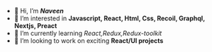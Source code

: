 - 👋 Hi, I’m ***Naveen***
- 👀 I’m interested in **Javascript, React, Html, Css, Recoil, Graphql, Nextjs, Preact**
- 🌱 I’m currently learning *React,Redux,Redux-toolkit*
- 💞️ I’m looking to work on exciting **React/UI projects**


<!---
Naveen12345-alt/Naveen12345-alt is a ✨ special ✨ repository because its `README.md` (this file) appears on your GitHub profile.
You can click the Preview link to take a look at your changes.
--->
